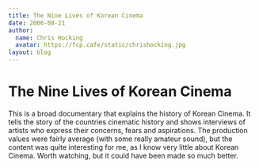 ```yaml
---
title: The Nine Lives of Korean Cinema
date: 2006-08-21
author:
  name: Chris Hocking
  avatar: https://fcp.cafe/static/chrishocking.jpg
layout: blog
---
```

# The Nine Lives of Korean Cinema

This is a broad documentary that explains the history of Korean Cinema. It tells the story of the countries cinematic history and shows interviews of artists who express their concerns, fears and aspirations. The production values were fairly average (with some really amateur sound), but the content was quite interesting for me, as I know very little about Korean Cinema. Worth watching, but it could have been made so much better.